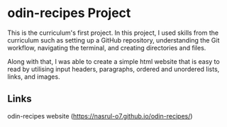 # odin-recipes Project

This is the curriculum's first project. In this project, I used skills from the curriculum such as setting up a GitHub repository, understanding the Git workflow, navigating the terminal, and creating directories and files.

Along with that, I was able to create a simple html website that is easy to read by utilising input headers, paragraphs, ordered and unordered lists, links, and images.

## Links
odin-recipes website (https://nasrul-o7.github.io/odin-recipes/)




